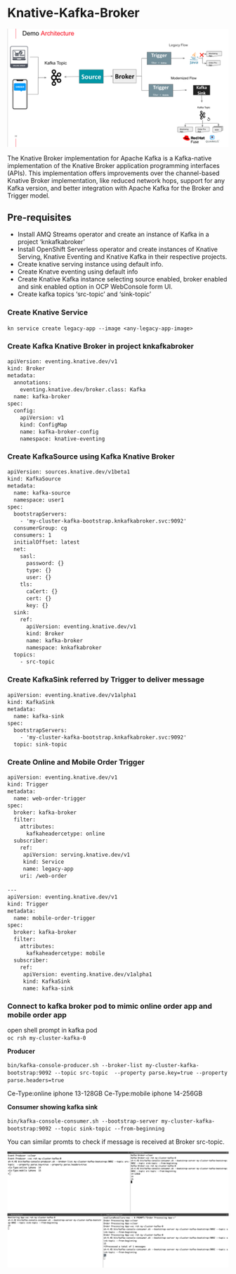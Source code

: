 # Knative-Kafka-Broker

![Demo](demo.png)

The Knative Broker implementation for Apache Kafka is a Kafka-native implementation of the Knative Broker application programming interfaces (APIs). This implementation offers improvements over the channel-based Knative Broker implementation, like reduced network hops, support for any Kafka version, and better integration with Apache Kafka for the Broker and Trigger model.

## Pre-requisites 
- Install AMQ Streams operator and create an instance of Kafka in a project ‘knkafkabroker’
- Install OpenShift Serverless operator and create instances of Knative Serving, Knative Eventing and Knative Kafka in their respective projects.
- Create knative serving instance using default info.
- Create Knatve eventing using default info
- Create Knative Kafka instance selecting source enabled, broker enabled and sink enabled option in OCP WebConsole form UI. 
- Create kafka topics ‘src-topic’ and ‘sink-topic’


### Create Knative Service 

`kn service create legacy-app --image <any-legacy-app-image>`



### Create Kafka Knative Broker in project knkafkabroker
```
apiVersion: eventing.knative.dev/v1
kind: Broker
metadata:
  annotations:
    eventing.knative.dev/broker.class: Kafka
  name: kafka-broker
spec:
  config:
    apiVersion: v1
    kind: ConfigMap
    name: kafka-broker-config
    namespace: knative-eventing
```    
    


### Create KafkaSource using Kafka Knative Broker
```  
apiVersion: sources.knative.dev/v1beta1
kind: KafkaSource
metadata:
  name: kafka-source
  namespace: user1
spec:
  bootstrapServers:
    - 'my-cluster-kafka-bootstrap.knkafkabroker.svc:9092'
  consumerGroup: cg
  consumers: 1
  initialOffset: latest
  net:
    sasl:
      password: {}
      type: {}
      user: {}
    tls:
      caCert: {}
      cert: {}
      key: {}
  sink:
    ref:
      apiVersion: eventing.knative.dev/v1
      kind: Broker
      name: kafka-broker
      namespace: knkafkabroker
  topics:
    - src-topic
```


### Create KafkaSink referred by Trigger to deliver message
```
apiVersion: eventing.knative.dev/v1alpha1
kind: KafkaSink
metadata:
  name: kafka-sink
spec:
  bootstrapServers:
    - 'my-cluster-kafka-bootstrap.knkafkabroker.svc:9092'
  topic: sink-topic
```


### Create Online and Mobile Order Trigger
```
apiVersion: eventing.knative.dev/v1
kind: Trigger
metadata:
  name: web-order-trigger
spec:
  broker: kafka-broker
  filter:
    attributes:
      kafkaheadercetype: online 
  subscriber:
    ref:
     apiVersion: serving.knative.dev/v1
     kind: Service
     name: legacy-app
    uri: /web-order

---
apiVersion: eventing.knative.dev/v1
kind: Trigger
metadata:
  name: mobile-order-trigger
spec:
  broker: kafka-broker
  filter:
    attributes:
      kafkaheadercetype: mobile
  subscriber:
    ref:
     apiVersion: eventing.knative.dev/v1alpha1
     kind: KafkaSink
     name: kafka-sink    
```

### Connect to kafka broker pod to mimic online order app and mobile order app

open shell prompt in kafka pod <br>
  `oc rsh my-cluster-kafka-0` <br>

**Producer**<br>
 
`bin/kafka-console-producer.sh --broker-list my-cluster-kafka-bootstrap:9092 --topic src-topic  --property parse.key=true --property parse.headers=true`<br>

Ce-Type:online        iphone	13-128GB
Ce-Type:mobile       iphone     14-256GB

**Consumer showing kafka sink**<br>

`bin/kafka-console-consumer.sh --bootstrap-server my-cluster-kafka-bootstrap:9092 --topic sink-topic --from-beginning` <br>

You can similar promts to check if message is received at Broker src-topic.

![DemoResult](DemoResult.png)
